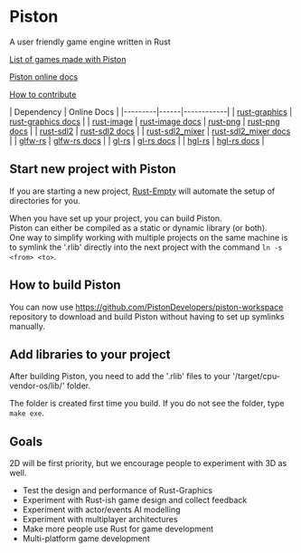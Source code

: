 Piston
======

A user friendly game engine written in Rust

[List of games made with Piston](https://github.com/PistonDevelopers/piston/issues/64)

[Piston online docs](http://pistondevelopers.github.io/docs/piston/piston)  

[How to contribute](https://github.com/PistonDevelopers/piston/issues/70)

| Dependency | Online Docs |
|---------|------|------------|
| [rust-graphics](https://github.com/PistonDevelopers/rust-graphics) | [rust-graphics docs](http://pistondevelopers.github.io/docs/rust-graphics/graphics) |
| [rust-image](https://github.com/PistonDevelopers/rust-image) | [rust-image docs](http://www.piston.rs/docs/rust-image/image/)
| [rust-png](https://github.com/PistonDevelopers/rust-png) | [rust-png docs](http://pistondevelopers.github.io/docs/rust-png/png) |
| [rust-sdl2](https://github.com/AngryLawyer/rust-sdl2) | [rust-sdl2 docs](http://pistondevelopers.github.io/docs/rust-sdl2/sdl2/) |
| [rust-sdl2_mixer](https://github.com/andelf/rust-sdl2_mixer) | [rust-sdl2_mixer docs](http://pistondevelopers.github.io/docs/rust-sdl2_mixer/sdl2_mixer/) |
| [glfw-rs](https://github.com/bjz/glfw-rs) | [glfw-rs docs](http://pistondevelopers.github.io/docs/glfw-rs/glfw/) |
| [gl-rs](https://github.com/bjz/gl-rs) | [gl-rs docs](http://pistondevelopers.github.io/docs/gl-rs/gl/) |
| [hgl-rs](https://github.com/cmr/hgl-rs) | [hgl-rs docs](http://pistondevelopers.github.io/docs/hgl-rs/hgl/) |

## Start new project with Piston

If you are starting a new project, [Rust-Empty](https://github.com/bvssvni/rust-empty) will automate the setup of directories for you.

When you have set up your project, you can build Piston.  
Piston can either be compiled as a static or dynamic library (or both).  
One way to simplify working with multiple projects on the same machine is to symlink the '.rlib' directly into the next project with the command `ln -s <from> <to>`.  

## How to build Piston

You can now use https://github.com/PistonDevelopers/piston-workspace repository to download and build Piston without having to set up symlinks manually.

## Add libraries to your project

After building Piston, you need to add the '.rlib' files to your '/target/cpu-vendor-os/lib/' folder.  

The folder is created first time you build. If you do not see the folder, type `make exe`.  

## Goals

2D will be first priority, but we encourage people to experiment with 3D as well.  

* Test the design and performance of Rust-Graphics
* Experiment with Rust-ish game design and collect feedback
* Experiment with actor/events AI modelling
* Experiment with multiplayer architectures
* Make more people use Rust for game development
* Multi-platform game development
